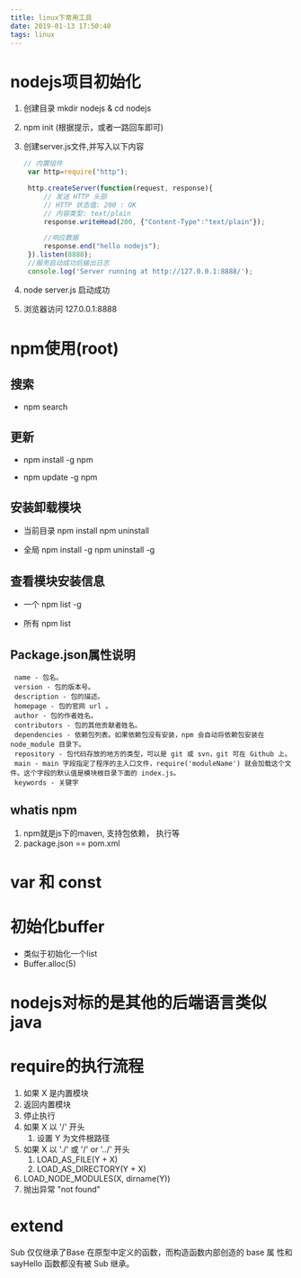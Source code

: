 ```yaml
---
title: linux下常用工具
date: 2019-01-13 17:50:40
tags: linux
---
```

# nodejs项目初始化
  1. 创建目录 mkdir nodejs & cd nodejs

  2. npm init (根据提示，或者一路回车即可)

  3. 创建server.js文件,并写入以下内容
     ``` javascript
     // 内置组件  
      var http=require("http");
     
      http.createServer(function(request, response){
          // 发送 HTTP 头部 
          // HTTP 状态值: 200 : OK
          // 内容类型: text/plain
          response.writeHead(200, {"Content-Type":"text/plain"});
     
          //响应数据
          response.end("hello nodejs");
      }).listen(8888);
      //服务启动成功后输出日志
      console.log('Server running at http://127.0.0.1:8888/'); 
     ```

  4. node server.js 启动成功

  5. 浏览器访问 127.0.0.1:8888

     
# npm使用(root)



## 搜索
+ npm search <mould>

  

## 更新
+ npm install -g npm

+ npm update -g npm

  

## 安装卸载模块
   + 当前目录
     npm install <mould>
     npm uninstall <mould>

   + 全局
     npm install -g <mould>
     npm uninstall -g <mould>

     
## 查看模块安装信息
   + 一个
     npm list -g

   + 所有
     npm list <mould>

     
## Package.json属性说明
   ```
    name - 包名。
    version - 包的版本号。
    description - 包的描述。
    homepage - 包的官网 url 。
    author - 包的作者姓名。
    contributors - 包的其他贡献者姓名。
    dependencies - 依赖包列表。如果依赖包没有安装，npm 会自动将依赖包安装在 node_module 目录下。
    repository - 包代码存放的地方的类型，可以是 git 或 svn，git 可在 Github 上。
    main - main 字段指定了程序的主入口文件，require('moduleName') 就会加载这个文件。这个字段的默认值是模块根目录下面的 index.js。
    keywords - 关键字
   ```


## whatis npm

   1. npm就是js下的maven, 支持包依赖， 执行等
   2. package.json == pom.xml



# var 和 const



# 初始化buffer

  + 类似于初始化一个list
  + Buffer.alloc(5)



# nodejs对标的是其他的后端语言类似java



# require的执行流程

1.  如果 X 是内置模块
   1.  返回内置模块
   2.  停止执行
2. 如果 X 以 '/' 开头
   1. 设置 Y 为文件根路径
3. 如果 X 以 './' 或 '/' or '../' 开头
   1. LOAD_AS_FILE(Y + X)
   2. LOAD_AS_DIRECTORY(Y + X)
4. LOAD_NODE_MODULES(X, dirname(Y))
5. 抛出异常 "not found"

# extend

Sub 仅仅继承了Base 在原型中定义的函数，而构造函数内部创造的 base 属 性和 sayHello 函数都没有被 Sub 继承。
